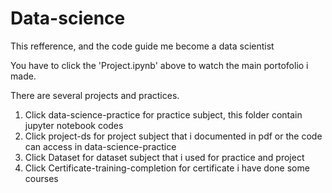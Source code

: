 # Data-science
This refference, and the code guide me become a data scientist

You have to click the 'Project.ipynb' above to watch the main portofolio i made.

There are several projects and practices.
1. Click data-science-practice for practice subject, this folder contain jupyter notebook codes
2. Click project-ds for project subject that i documented in pdf or the code can access in data-science-practice
3. Click Dataset for dataset subject that i used for practice and project
4. Click Certificate-training-completion for certificate i have done some courses
